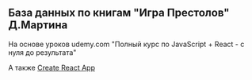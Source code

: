 ## База данных по книгам "Игра Престолов" Д.Мартина

На основе уроков udemy.com "Полный курс по JavaScript + React - с нуля до результата"

А также [Create React App](https://github.com/facebook/create-react-app)


